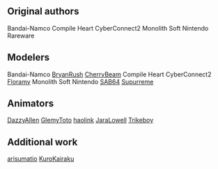 ## Original authors
Bandai-Namco
Compile Heart
CyberConnect2
Monolith Soft
Nintendo
Rareware

## Modelers
Bandai-Namco
[BryanRush](https://www.deviantart.com/bryanrush)
[CherryBeam](https://www.deviantart.com/cherrybeam)
Compile Heart
CyberConnect2
[Floramy](https://www.deviantart.com/floramy)
Monolith Soft
Nintendo
[SAB64](https://www.deviantart.com/sab64)
[Supurreme](https://www.deviantart.com/supurreme)

## Animators
[DazzyAllen](https://www.deviantart.com/dazzyallen)
[GlemyToto](https://www.deviantart.com/glemytoto)
[haolink](https://github.com/haolink)
[JaraLowell](https://www.deviantart.com/jaralowell)
[Trikeboy](https://www.models-resource.com/submitter/Trikeboy/)

## Additional work
[arisumatio](https://www.deviantart.com/arisumatio)
[KuroKairaku](https://www.deviantart.com/kurokairaku)
